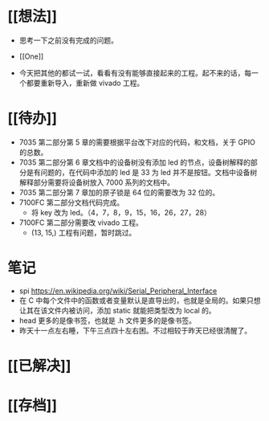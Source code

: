 # [[想法]]
- 思考一下之前没有完成的问题。
- [[One]]

- 今天把其他的都试一试，看看有没有能够直接起来的工程。起不来的话，每一个都要重新导入，重新做 vivado 工程。

# [[待办]]
- 7035 第二部分第 5 章的需要根据平台改下对应的代码，和文档，关于 GPIO 的总数。
- 7035 第二部分第 6 章文档中的设备树没有添加 led 的节点，设备树解释的部分是有问题的，在代码中添加的 led 是 33 为 led 并不是按钮。文档中设备树解释部分需要将设备树放入 7000 系列的文档中。
- 7035 第二部分第 7 章加的原子锁是 64 位的需要改为 32 位的。
- 7100FC 第二部分文档代码完成。
	- 将 key 改为 led。（4，7，8，9，15，16，26，27，28）
- 7100FC 第二部分需要改 vivado 工程。
	- (13, 15,) 工程有问题，暂时跳过。

# 笔记
- spi https://en.wikipedia.org/wiki/Serial_Peripheral_Interface
- 在 C 中每个文件中的函数或者变量默认是直导出的，也就是全局的。如果只想让其在该文件内被访问，添加 static 就能把类型改为 local 的。
- head 更多的是像书签，也就是 .h 文件更多的是像书签。
- 昨天十一点左右睡，下午三点四十左右困。不过相较于昨天已经很清醒了。
# [[已解决]]

# [[存档]]